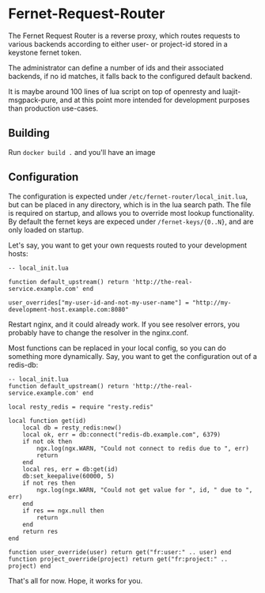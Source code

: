 # Fernet-Request-Router

The Fernet Request Router is a reverse proxy, which routes requests to various backends according to either user- or project-id stored in a keystone fernet token.

The administrator can define a number of ids and their associated backends, if no id matches, it falls back to the configured default backend.

It is maybe around 100 lines of lua script on top of openresty and luajit-msgpack-pure, and at this point more intended for development purposes than production use-cases.

## Building

Run `docker build .` and you'll have an image

## Configuration

The configuration is expected under `/etc/fernet-router/local_init.lua`, but can be placed in any directory, which is in the lua search path.
The file is required on startup, and allows you to override most lookup functionality.
By default the fernet keys are expeced under `/fernet-keys/{0..N}`, and are only loaded on startup.

Let's say, you want to get your own requests routed to your development hosts:
```
-- local_init.lua

function default_upstream() return 'http://the-real-service.example.com' end

user_overrides["my-user-id-and-not-my-user-name"] = "http://my-development-host.example.com:8080"

```

Restart nginx, and it could already work. If you see resolver errors, you probably have to change the resolver in the nginx.conf.

Most functions can be replaced in your local config, so you can do something more dynamically.
Say, you want to get the configuration out of a redis-db:
```
-- local_init.lua
function default_upstream() return 'http://the-real-service.example.com' end

local resty_redis = require "resty.redis"

local function get(id)
    local db = resty_redis:new()
    local ok, err = db:connect("redis-db.example.com", 6379)
    if not ok then
        ngx.log(ngx.WARN, "Could not connect to redis due to ", err)
        return
    end
    local res, err = db:get(id)
    db:set_keepalive(60000, 5)
    if not res then
        ngx.log(ngx.WARN, "Could not get value for ", id, " due to ", err)
    end
    if res == ngx.null then
        return
    end
    return res
end

function user_override(user) return get("fr:user:" .. user) end
function project_override(project) return get("fr:project:" .. project) end
```

That's all for now. Hope, it works for you.
